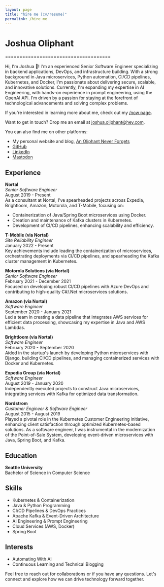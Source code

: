 ```yaml
---
layout: page
title: "hire me (cv/resume)"
permalink: /hire_me
---
```

# Joshua Oliphant
=====================================

Hi, I'm Joshua 👋! I'm an experienced Senior Software Engineer specializing in backend applications, DevOps, and infrastructure building. With a strong background in Java microservices, Python automation, CI/CD pipelines, Kubernetes, and Docker, I'm passionate about delivering secure, scalable, and innovative solutions. Currently, I'm expanding my expertise in AI Engineering, with hands-on experience in prompt engineering, using the OpenAI API. I'm driven by a passion for staying at the forefront of technological advancements and solving complex problems.

If you're interested in learning more about me, check out my [/now page](https://joshuaoliphant.github.io/An-Oliphant-Never-Forgets/now).

Want to get in touch? Drop me an email at [joshua.oliphant@hey.com](mailto:joshua.oliphant@hey.com).

You can also find me on other platforms:

- My personal website and blog, [An Oliphant Never Forgets](https://joshuaoliphant.github.io/An-Oliphant-Never-Forgets/)
- [GitHub](https://github.com/joshuaoliphant)
- [LinkedIn](https://linkedin.com/in/joshuaoliphant)
- [Mastodon](https://techhub.social/@oliphant)

**Experience**
---------------

**Nortal**  
*Senior Software Engineer*  
August 2019 - Present  
As a consultant at Nortal, I've spearheaded projects across Expedia, Brightloom, Amazon, Motorola, and T-Mobile, focusing on:
- Containerization of Java/Spring Boot microservices using Docker.
- Creation and maintenance of Kafka clusters in Kubernetes.
- Development of CI/CD pipelines, enhancing scalability and efficiency.

**T-Mobile (via Nortal)**  
*Site Reliability Engineer*  
January 2022 - Present  
Key achievements include leading the containerization of microservices, orchestrating deployments via CI/CD pipelines, and spearheading the Kafka cluster management in Kubernetes.

**Motorola Solutions (via Nortal)**  
*Senior Software Engineer*  
February 2021 - December 2021  
Focused on developing robust CI/CD pipelines with Azure DevOps and contributing to high-quality C#/.Net microservices solutions.

**Amazon (via Nortal)**  
*Software Engineer*  
September 2020 - January 2021  
Led a team in creating a data pipeline that integrates AWS services for efficient data processing, showcasing my expertise in Java and AWS Lambdas.

**Brightloom (via Nortal)**  
*Software Engineer*  
February 2020 - September 2020  
Aided in the startup's launch by developing Python microservices with Django, building CI/CD pipelines, and managing containerized services with Docker and Kubernetes.

**Expedia Group (via Nortal)**  
*Software Engineer*  
August 2019 - January 2020  
Independently executed projects to construct Java microservices, integrating services with Kafka for optimized data transformation.

**Nordstrom**  
*Customer Engineer & Software Engineer*  
August 2015 - August 2019  
Played a pivotal role in the Kubernetes Customer Engineering initiative, enhancing client satisfaction through optimized Kubernetes-based solutions. As a software engineer, I was instrumental in the modernization of the Point-of-Sale System, developing event-driven microservices with Java, Spring Boot, and Kafka.

**Education**
-------------

**Seattle University**  
Bachelor of Science in Computer Science

**Skills**
----------

- Kubernetes & Containerization
- Java & Python Programming
- CI/CD Pipelines & DevOps Practices
- Apache Kafka & Event-Driven Architecture
- AI Engineering & Prompt Engineering
- Cloud Services (AWS, Docker)
- Spring Boot

**Interests**
-------------

- Automating With AI
- Continuous Learning and Technical Blogging

Feel free to reach out for collaborations or if you have any questions. Let's connect and explore how we can drive technology forward together.
